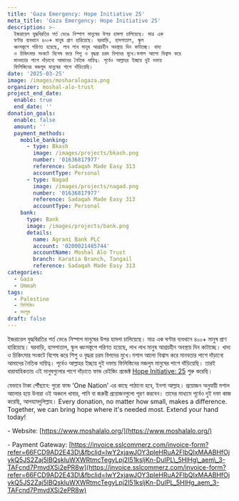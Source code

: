```yaml
---
title: 'Gaza Emergency: Hope Initiative 25'
meta_title: 'Gaza Emergency: Hope Initiative 25'
description: >-
  ইজরায়েল যুদ্ধবিরতির শর্ত ভেঙে নিস্পাপ মানুষের উপর হামলা চালিয়েছে। মাত্র এক
  ঘণ্টার ব্যবধানে ৪০০+ মানুষ প্রাণ হারিয়েছে। ঘরবাড়ি, হাসপাতাল, স্কুল
  ধ্বংসস্তূপে পরিণত হয়েছে, লাখ লাখ মানুষ আশ্রয়হীন অবস্থায় দিন কাটাচ্ছে। খাদ্য
  ও চিকিৎসার সংকটে বিশেষ করে শিশু ও বৃদ্ধরা চরম বিপদের মুখে।মশাল আলো বিশ্বাস করে
  মানবতার পাশে দাঁড়ানো আমাদের নৈতিক দায়িত্ব। পূর্বেও আল্লাহর ইচ্ছায় দুই দফায়
  ফিলিস্তিনের মজলুম মানুষের পাশে দাঁড়িয়েছি। 
date: '2025-03-25'
image: /images/mosharalogaza.png
organizer: moshal-alo-trust
project_end_date:
  enable: true
  end_date: ''
donation_goals:
  enable: false
  amount: ''
  payment_methods:
    mobile_banking:
      - type: Bkash
        image: /images/projects/bkash.png
        number: '01636817977'
        reference: Sadaqah Made Easy 313
        accountType: Personal
      - type: Nagad
        image: /images/projects/nagad.png
        number: '01636817977'
        reference: Sadaqah Made Easy 313
        accountType: Personal
    bank:
      type: Bank
      image: /images/projects/bank.png
      details:
        name: Agrani Bank PLC
        account: '0200021485744'
        accountName: Moshal Alo Trust
        branch: Karatia Branch, Tangail
        reference: Sadaqah Made Easy 313
categories:
  - Gaza
  - Ummah
tags:
  - Palestine
  - ফিলিস্তিন
  - মযলুম
draft: false
---
```

ইজরায়েল যুদ্ধবিরতির শর্ত ভেঙে নিস্পাপ মানুষের উপর হামলা চালিয়েছে। মাত্র এক ঘণ্টার ব্যবধানে ৪০০+ মানুষ প্রাণ হারিয়েছে। ঘরবাড়ি, হাসপাতাল, স্কুল ধ্বংসস্তূপে পরিণত হয়েছে, লাখ লাখ মানুষ আশ্রয়হীন অবস্থায় দিন কাটাচ্ছে। খাদ্য ও চিকিৎসার সংকটে বিশেষ করে শিশু ও বৃদ্ধরা চরম বিপদের মুখে।মশাল আলো বিশ্বাস করে মানবতার পাশে দাঁড়ানো আমাদের নৈতিক দায়িত্ব। পূর্বেও আল্লাহর ইচ্ছায় দুই দফায় ফিলিস্তিনের মজলুম মানুষের পাশে দাঁড়িয়েছি। তারই ধারাবাহিকতায় এই মানুষগুলোর পাশে দাঁড়াতে ফান্ড রেইজিং প্রজেক্ট [Hope Initiative: 25](https://www.facebook.com/events/3870300023232014/?__cft__\[0]=AZUQg6DEQwr6KOUWtjic9-DGSES_dXqyoV5XzIEUgc8M-EbnwqncszN2G76ISIdqN0O0JGGXw1jJdtaDE3YuM8haEYbgQE1dis0rPxtxmVuT3yOodj4IF6qbBtmtddJRcvuR6JdIKgOe1GiOSCKKO42tcGR3OmKqyMWM7fDMfPojTFko3zXgv4L-0sKGOWOtE98&__tn__=-UK-R) শুরু করেছি।

যেভাবে টাকা পৌঁছাবে: পুরো ফান্ড ‘One Nation’ এর কাছে পাঠানো হবে, ইনশা আল্লাহ। প্রয়োজন অনুযায়ী মশাল আলোর হয়ে উনারা ওই অঞ্চলে খাবার, পানি বা জরুরী প্রয়োজনগুলো পূরণ করবেন। তাদের মাধ্যমে পূর্বেও দুই দফা কাজ করেছি, আলহামদুলিল্লাহ। Every donation, no matter how small, makes a difference. Together, we can bring hope where it's needed most. Extend your hand today!

\- Website: [https://www.moshalalo.org/](https://www.moshalalo.org/)

\- Payment Gateway: [https://invoice.sslcommerz.com/invoice-form?refer=66FCD9AD2E43D\&fbclid=IwY2xjawJOY3pleHRuA2FlbQIxMAABHfOjykQ5JS2Zaj5lBQskIuWXWRtmcTegyLpj2I51ksljKn-DuIPL\_5HlHg\_aem\_3-TAFcnd7PmvdXSi2ePR8w](https://invoice.sslcommerz.com/invoice-form?refer=66FCD9AD2E43D\&fbclid=IwY2xjawJOY3pleHRuA2FlbQIxMAABHfOjykQ5JS2Zaj5lBQskIuWXWRtmcTegyLpj2I51ksljKn-DuIPL_5HlHg_aem_3-TAFcnd7PmvdXSi2ePR8w)
